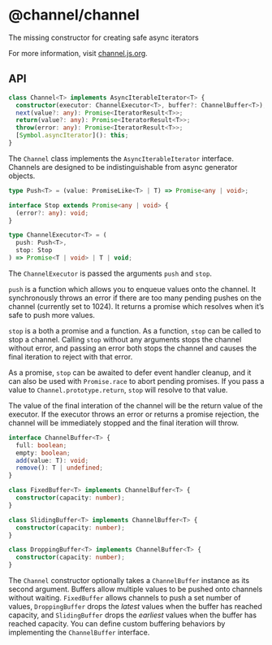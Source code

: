 # @channel/channel
The missing constructor for creating safe async iterators

For more information, visit [channel.js.org](https://channel.js.org).

## API

```ts
class Channel<T> implements AsyncIterableIterator<T> {
  constructor(executor: ChannelExecutor<T>, buffer?: ChannelBuffer<T>);
  next(value?: any): Promise<IteratorResult<T>>;
  return(value?: any): Promise<IteratorResult<T>>;
  throw(error: any): Promise<IteratorResult<T>>;
  [Symbol.asyncIterator](): this;
}
```

The `Channel` class implements the `AsyncIterableIterator` interface. Channels are designed to be indistinguishable from async generator objects.

```ts
type Push<T> = (value: PromiseLike<T> | T) => Promise<any | void>;

interface Stop extends Promise<any | void> {
  (error?: any): void;
}

type ChannelExecutor<T> = (
  push: Push<T>,
  stop: Stop
) => Promise<T | void> | T | void;
```

The `ChannelExecutor` is passed the arguments `push` and `stop`.

`push` is a function which allows you to enqueue values onto the channel. It synchronously throws an error if there are too many pending pushes on the channel (currently set to 1024). It returns a promise which resolves when it’s safe to push more values.

`stop` is a both a promise and a function. As a function, `stop` can be called to stop a channel. Calling `stop` without any arguments stops the channel without error, and passing an error both stops the channel and causes the final iteration to reject with that error.

As a promise, `stop` can be awaited to defer event handler cleanup, and it can also be used with `Promise.race` to abort pending promises. If you pass a value to `Channel.prototype.return`, `stop` will resolve to that value.

The value of the final interation of the channel will be the return value of the executor. If the executor throws an error or returns a promise rejection, the channel will be immediately stopped and the final iteration will throw.

```ts
interface ChannelBuffer<T> {
  full: boolean;
  empty: boolean;
  add(value: T): void;
  remove(): T | undefined;
}

class FixedBuffer<T> implements ChannelBuffer<T> {
  constructor(capacity: number);
}

class SlidingBuffer<T> implements ChannelBuffer<T> {
  constructor(capacity: number);
}

class DroppingBuffer<T> implements ChannelBuffer<T> {
  constructor(capacity: number);
}
```

The `Channel` constructor optionally takes a `ChannelBuffer` instance as its second argument. Buffers allow multiple values to be pushed onto channels without waiting. `FixedBuffer` allows channels to push a set number of values, `DroppingBuffer` drops the *latest* values when the buffer has reached capacity, and `SlidingBuffer` drops the *earliest* values when the buffer has reached capacity. You can define custom buffering behaviors by implementing the `ChannelBuffer` interface.
